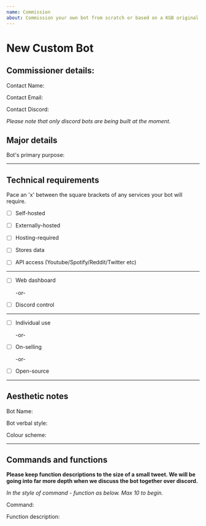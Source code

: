 ```yaml
---
name: Commission
about: Commission your own bot from scratch or based on a KGB original
---
```


# New Custom Bot

## Commissioner details:

Contact Name:

Contact Email:

Contact Discord:

*Please note that only discord bots are being built at the moment.*

## Major details

Bot's primary purpose:






---
## Technical requirements

Pace an 'x' between the square brackets of any services your bot will require. 

- [ ] Self-hosted

- [ ] Externally-hosted

- [ ] Hosting-required

- [ ] Stores data

- [ ] API access (Youtube/Spotify/Reddit/Twitter etc)
---

- [ ] Web dashboard

	-or-
  
- [ ] Discord control
---

- [ ] Individual use

	-or-
  
- [ ] On-selling

	-or-
  
- [ ] Open-source
---
## Aesthetic notes

Bot Name:

Bot verbal style:

Colour scheme:

---

## Commands and functions
**Please keep function descriptions to the size of a small tweet. We will be going into far more depth when we discuss the bot together over discord.**

*In the style of command - function as below. Max 10 to begin.*

Command:

Function description: 



















